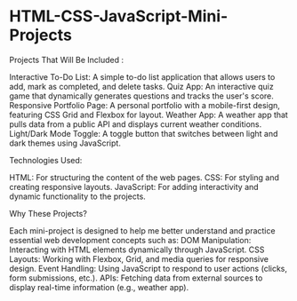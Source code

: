 # HTML-CSS-JavaScript-Mini-Projects

Projects That Will Be Included :

Interactive To-Do List: A simple to-do list application that allows users to add, mark as completed, and delete tasks.
Quiz App: An interactive quiz game that dynamically generates questions and tracks the user's score.
Responsive Portfolio Page: A personal portfolio with a mobile-first design, featuring CSS Grid and Flexbox for layout. 
Weather App: A weather app that pulls data from a public API and displays current weather conditions. 
Light/Dark Mode Toggle: A toggle button that switches between light and dark themes using JavaScript.

Technologies Used:

HTML: For structuring the content of the web pages. 
CSS: For styling and creating responsive layouts. 
JavaScript: For adding interactivity and dynamic functionality to the projects.

Why These Projects?

Each mini-project is designed to help me better understand and practice essential web development concepts such as:
DOM Manipulation: Interacting with HTML elements dynamically through JavaScript.
CSS Layouts: Working with Flexbox, Grid, and media queries for responsive design. 
Event Handling: Using JavaScript to respond to user actions (clicks, form submissions, etc.). 
APIs: Fetching data from external sources to display real-time information (e.g., weather app).
